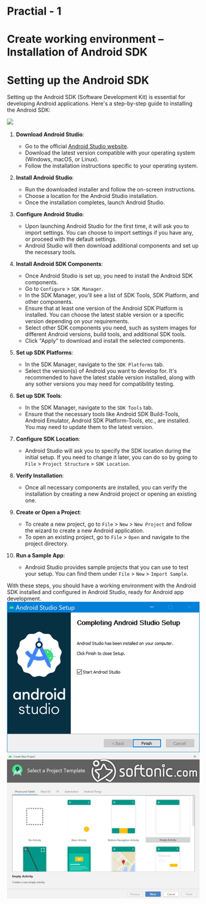# Practial - 1

# Create working environment – Installation of Android SDK

# Setting up the Android SDK

Setting up the Android SDK (Software Development Kit) is essential for developing Android applications. Here's a step-by-step guide to installing the Android SDK:

![](Androidlogo.jpg)

1. **Download Android Studio**:
   - Go to the official [Android Studio website](https://developer.android.com/studio).
   - Download the latest version compatible with your operating system (Windows, macOS, or Linux).
   - Follow the installation instructions specific to your operating system.

2. **Install Android Studio**:
   - Run the downloaded installer and follow the on-screen instructions.
   - Choose a location for the Android Studio installation.
   - Once the installation completes, launch Android Studio.

3. **Configure Android Studio**:
   - Upon launching Android Studio for the first time, it will ask you to import settings. You can choose to import settings if you have any, or proceed with the default settings.
   - Android Studio will then download additional components and set up the necessary tools.

4. **Install Android SDK Components**:
   - Once Android Studio is set up, you need to install the Android SDK components.
   - Go to `Configure` > `SDK Manager`.
   - In the SDK Manager, you'll see a list of SDK Tools, SDK Platform, and other components.
   - Ensure that at least one version of the Android SDK Platform is installed. You can choose the latest stable version or a specific version depending on your requirements.
   - Select other SDK components you need, such as system images for different Android versions, build tools, and additional SDK tools.
   - Click "Apply" to download and install the selected components.

5. **Set up SDK Platforms**:
   - In the SDK Manager, navigate to the `SDK Platforms` tab.
   - Select the version(s) of Android you want to develop for. It's recommended to have the latest stable version installed, along with any sother versions you may need for compatibility testing.

6. **Set up SDK Tools**:
   - In the SDK Manager, navigate to the `SDK Tools` tab.
   - Ensure that the necessary tools like Android SDK Build-Tools, Android Emulator, Android SDK Platform-Tools, etc., are installed. You may need to update them to the latest version.

7. **Configure SDK Location**:
   - Android Studio will ask you to specify the SDK location during the initial setup. If you need to change it later, you can do so by going to `File` > `Project Structure` > `SDK Location`.

8. **Verify Installation**:
   - Once all necessary components are installed, you can verify the installation by creating a new Android project or opening an existing one.

9. **Create or Open a Project**:
   - To create a new project, go to `File` > `New` > `New Project` and follow the wizard to create a new Android application.
   - To open an existing project, go to `File` > `Open` and navigate to the project directory.

10. **Run a Sample App**:
    - Android Studio provides sample projects that you can use to test your setup. You can find them under `File` > `New` > `Import Sample`.

With these steps, you should have a working environment with the Android SDK installed and configured in Android Studio, ready for Android app development.
![Sample Image](./practical.jpg)
![Sample Image](./practical1.jpg)
